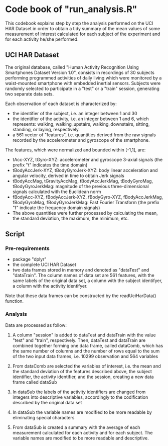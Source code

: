 # Code book of "run_analysis.R"

This codebook explains step by step the analysis performed on the UCI HAR Dataset in order to obtain
a tidy summary of the mean values of some measurement of interest calculated for each subject 
of the experiment and for each activity he/she performed.

## UCI HAR Dataset
The original database, called "Human Activity Recognition Using Smartphones Dataset Version 1.0", 
consists in recordings of 30 subjects performing programmed activities of daily living which were 
monitored by a waist-mounted smartphone with embedded inertial sensors. 
Subjects were randomly selected to participate in a "test" or a "train" session, 
generating two separate data sets. 

Each observation of each dataset is characterized by:
* the identifier of the subject, i.e. an integer between 1 and 30
* the identifier of the activity, i.e. an integer between 1 and 6, which represents: walking, walking_upstairs, 
walking_downstairs, sitting, standing, or laying, respectively.
* a 561 vector of "features", i.e. quantities derived from the raw signals recorded by the accelerometer and gyroscope of the smartphone.

The features, which were normalized and bounded within [-1,1], are:
* tAcc-XYZ, tGyro-XYZ: accelerometer and gyroscope 3-axial signals (the prefix "t" indicates the time domain)
* tBodyAccJerk-XYZ, tBodyGyroJerk-XYZ: body linear acceleration and angular velocity, derived in time to obtain Jerk signals 
* tBodyAccMag, tGravityAccMag, tBodyAccJerkMag, tBodyGyroMag, tBodyGyroJerkMag: magnitude of the previous three-dimensional signals calculated with the Euclidean norm
* fBodyAcc-XYZ, fBodyAccJerk-XYZ, fBodyGyro-XYZ, fBodyAccJerkMag, fBodyGyroMag, fBodyGyroJerkMag: Fast Fourier Transform (the prefix "f" indicate the frequency domain signals)
* The above quantities were further processed by calculating the mean, the standard deviation, the maximum, 
the minimum, etc.

## Script
### Pre-requirements
* package "dplyr"
* the complete UCI HAR Dataset 
* two data frames stored in memory and denoted as "dataTest" and "dataTrain". 
The column names of data set are 561 features, with the same labels of the original data set, 
a column with the subject identifyer, a column with the activity identifyer.

Note that these data frames can be constructed by the readUciHarData() function. 

### Analysis

Data are processed as follow:

1. A column "session" is added to dataTest and dataTrain with the value "test" and "train", respectively.
Then, dataTest and dataTrain are combined together forming one data frame, called dataComb, 
which has the same number of columns and the number of rows equal to the sum of the two input data frames, 
i.e. 10299 observation and 564 variables

2. From dataComb are selected the variables of interest, i.e. the mean and the standard deviation of the 
features described above, the subject identifier, the activity identifier, and the session, creating a new 
data frame called dataSub

3. In dataSub the labels of the activity identifiers are changed from integers into descriptive variables, accordingly to the codification described by the original data set

4. In dataSub the variable names are modified to be more readable by eliminating special characters

5. From dataSub is created a summary with the average of each measurement calculated for each activity 
and for each subject. The variable names are modified to be more readable and descriptive.
